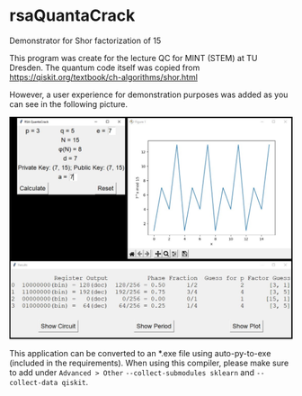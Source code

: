 # rsaQuantaCrack
Demonstrator for Shor factorization of 15

This program was create for the lecture QC for MINT (STEM) at TU Dresden. The quantum code itself was copied from https://qiskit.org/textbook/ch-algorithms/shor.html

However, a user experience for demonstration purposes was added as you can see in the following picture.

![](./screenshot.jpg)

This application can be converted to an *.exe file using auto-py-to-exe (included in the requirements). When using this compiler, please make sure to add under `Advanced > Other` `--collect-submodules sklearn` and `--collect-data qiskit`.
